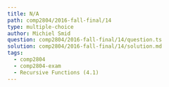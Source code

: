 ```yaml
---
title: N/A
path: comp2804/2016-fall-final/14
type: multiple-choice
author: Michiel Smid
question: comp2804/2016-fall-final/14/question.ts
solution: comp2804/2016-fall-final/14/solution.md
tags:
  - comp2804
  - comp2804-exam
  - Recursive Functions (4.1)
---
```


